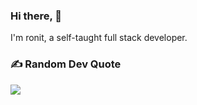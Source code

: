 ### Hi there, 👋

I'm ronit, a self-taught full stack developer.

### ✍️ Random Dev Quote
![](https://quotes-github-readme.vercel.app/api?type=horizontal&theme=radical)

